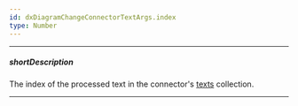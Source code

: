 ```yaml
---
id: dxDiagramChangeConnectorTextArgs.index
type: Number
---
```

---
##### shortDescription
The index of the processed text in the connector's [texts](/api-reference/50%20Common/Object%20Structures/dxDiagramConnector/texts.md '/Documentation/ApiReference/Common/Object_Structures/dxDiagramConnector/#texts') collection.

---
